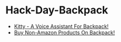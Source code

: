 # Hack-Day-Backpack


* [Kitty - A Voice Assistant For Backpack!](https://www.youtube.com/watch?v=VTLlH3G6eCE)
* [Buy Non-Amazon Products On Backpack!](https://www.youtube.com/watch?v=QXd4tZwgqww)
